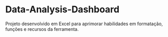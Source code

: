 # Data-Analysis-Dashboard
Projeto desenvolvido em Excel para aprimorar habilidades em formatação, funções e recursos da ferramenta.
